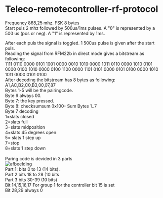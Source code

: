 # Teleco-remotecontroller-rf-protocol
Frequency 868,25 mhz.  FSK 8 bytes <br/>
Start puls 2 mhz followed by 500us/1ms pulses. A "0" is represented by a 500 us (pos or neg). A "1" is represented by 1ms. 

After each puls the signal is toggled. 1 500us pulse is given after the start puls. <br/>
Reading the signal from RFM22b in direct mode gives a bitstream as following:<br/>
1111 0110 0000 0101 1001 0000 0010 1010 0000 1011 0110 0000 1010 0101 0000 0100 1010 0000 0100 1100 0000 1101 0101 0000 
0101 0100 0000 1010 1011 0000 0101 0100<br/>
After decoding the bitstream has 8 bytes as following: A1,AC,B2,C0,B3,00,07,87<br/>
Bytes 1-5 will be the pairingcode.<br/>
Byte 6 always 00. <br/>
Byte 7: the key pressed. <br/>
Byte 8: checksumsum 0x100- Sum Bytes 1..7<br/>
Byte 7 decoding<br/>
1=slats closed<br/>
2=slats full <br/>
3=slats midposition<br/>
4=slats 45 degrees open<br/>
5= slats 1 step up<br/>
7=stop<br/>
8=slats 1 step down<br/>               
Paring code is devided in 3 parts<br/>
![afbeelding](https://github.com/user-attachments/assets/3c9eb5e5-f904-45ff-99ac-6c3ab7eac949)<br/>
Part 1: bits 0 to 13 (14 bits). <br/>
Part 2 bits 18 to 28 (10 bits<br/>
Part 3 bits 30-39 (10 bits)<br/>
Bit 14,15,16,17 For group 1 for the controller bit 15 is set<br/>
Bit 28,29 always 0<br/>
